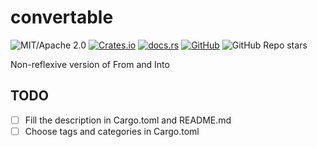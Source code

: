 # convertable

![MIT/Apache 2.0](https://img.shields.io/badge/license-MIT%2FApache--2.0-blue.svg)
[![Crates.io](https://img.shields.io/crates/v/convertable)](https://crates.io/crates/convertable)
[![docs.rs](https://img.shields.io/docsrs/convertable)](https://docs.rs/convertable)
[![GitHub](https://img.shields.io/badge/GitHub-ryo33/convertable-222222)](https://github.com/ryo33/convertable)
![GitHub Repo stars](https://img.shields.io/github/stars/ryo33/convertable?style=social)

Non-reflexive version of From and Into

## TODO

- [ ] Fill the description in Cargo.toml and README.md
- [ ] Choose tags and categories in Cargo.toml
